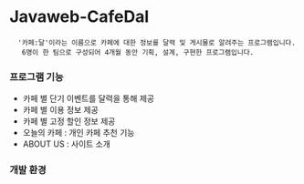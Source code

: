 # Javaweb-CafeDal
      '카페:달'이라는 이름으로 카페에 대한 정보를 달력 및 게시물로 알려주는 프로그램입니다.
       6명이 한 팀으로 구성되어 4개월 동안 기획, 설계, 구현한 프로그램입니다.
       
 ### 프로그램 기능
      
   + 카페 별 단기 이벤트를 달력을 통해 제공
   + 카페 별 이용 정보 제공
   + 카페 별 고정 할인 정보 제공
   + 오늘의 카페 : 개인 카페 추천 기능
   + ABOUT US : 사이트 소개
   
  ### 개발 환경
  
